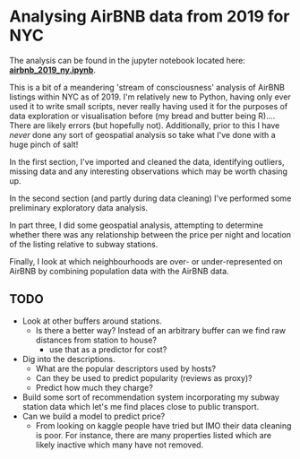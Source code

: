 # Analysing AirBNB data from 2019 for NYC

The analysis can be found in the jupyter notebook located here: **[airbnb_2019_ny.ipynb](airbnb_2019_ny.ipynb)**.

This is a bit of a meandering 'stream of consciousness' analysis of AirBNB listings within NYC as of 2019. I'm relatively new to Python, having only ever used it to write small scripts, never really having used it for the purposes of data exploration or visualisation before (my bread and butter being R).... There are likely errors (but hopefully not). Additionally, prior to this I have *never* done any sort of geospatial analysis so take what I've done with a huge pinch of salt! 

In the first section, I've imported and cleaned the data, identifying outliers, missing data and any interesting observations which may be worth chasing up.

In the second section (and partly during data cleaning) I've performed some preliminary exploratory data analysis.

In part three, I did some geospatial analysis, attempting to determine whether there was any relationship between the price per night and location of the listing relative to subway stations. 

Finally, I look at which neighbourhoods are over- or under-represented on AirBNB by combining population data with the AirBNB data.


## TODO
* Look at other buffers around stations.
    - Is there a better way? Instead of an arbitrary buffer can we find raw distances from station to house?
        - use that as a predictor for cost?
* Dig into the descriptions.
    - What are the popular descriptors used by hosts?
    - Can they be used to predict popularity (reviews as proxy)?
    - Predict how much they charge?
* Build some sort of recommendation system incorporating my subway station data which let's me find places close to public transport.
* Can we build a model to predict price?
    - From looking on kaggle people have tried but IMO their data cleaning is poor. For instance, there are many properties listed which are likely inactive which many have not removed.